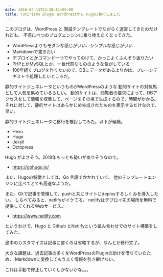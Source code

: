 ```yaml
---
date: 2018-04-11T23:28:11+09:00
title: Futirismo Blogを WordPressから Hugoに移行しました
---
```


このブログは、WordPress と 賢威テンプレートでながらく運営してきたのだけれども、
不意にべつのブログエンジンに乗り換えたくなってきた。

- WordPressよりもモダンな感じがいい、シンプルな感じがいい
- Markdownで書きたい
- デプロイとかコマンド一つでやってのけて、かっこよくふんぞり返りたい
- PHPとかMySQLとか、一世代前なもののような気がしている
- 100年続くブログを作りたいので、DBにデータがあるよりかは、プレーンテキストで処理したいところだ。

静的サイトジェネレータというものがWordPressのような
動的サイトの対抗馬として人気を集めているらしい。
動的サイトは、閲覧者の要求によって、DBアクセスをして情報を収集して、ページをその場で生成するので、時間がかかる。
それに対して、静的サイトはあらかじめ生成されたものを表示するだけなので、早い。

静的サイトジェネレータに移行を検討してみた。以下が候補。
- Hexo
- Hugo 
- Jekyll 
- Octopress
  
Hugo がよさそう。2018年もっとも勢いがありそうなので。

- https://gohugo.io/

また、Hugoの特徴としては、Go 言語でかかれていて、
他のテンプレートエンジンに比べてとても高速なようだ。

また、Gitで記事を管理して、pushと共にサイトにdeployするしくみを導入したい。
しらべてみると、netlifyがイケてる。
netlifyはデプロイ先の場所を無料で提供してくれるWebサービス。

- https://www.netlify.com

というわけで、Hugo と Github とNetlifyという組み合わせでのサイト構築をしてみた。

途中のカスタマイズは記事に書くのは省略するが、なんとか移行完了。

大きな課題は、過去記事の多くをWordPressのPluginの助けを借りていたため、
Markdownに変換してもうまく情報を引き継げない。

これは手動で修正していくしかないかな。。。

